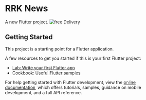 # RRK News 

A new Flutter project.
![free Delivery](https://github.com/user-attachments/assets/81a9a0bc-8693-4dd2-be71-4920676ee0d9)

## Getting Started

This project is a starting point for a Flutter application.

A few resources to get you started if this is your first Flutter project:

- [Lab: Write your first Flutter app](https://docs.flutter.dev/get-started/codelab)
- [Cookbook: Useful Flutter samples](https://docs.flutter.dev/cookbook)

For help getting started with Flutter development, view the
[online documentation](https://docs.flutter.dev/), which offers tutorials,
samples, guidance on mobile development, and a full API reference.
